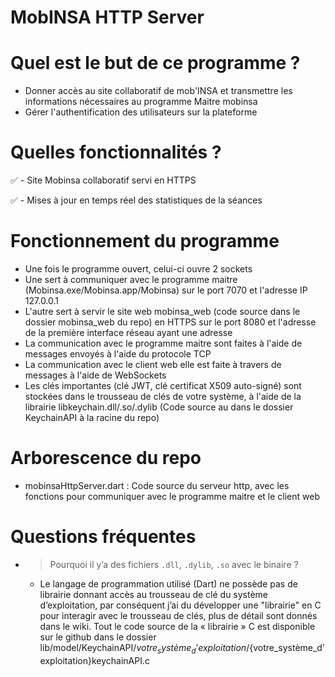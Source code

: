 # MobINSA HTTP Server

# Quel est le but de ce programme ?

- Donner accès au site collaboratif de mob'INSA et transmettre les informations nécessaires au programme Maitre mobinsa
- Gérer l'authentification des utilisateurs sur la plateforme

# Quelles fonctionnalités ?

✅ -  Site Mobinsa collaboratif servi en HTTPS

✅ -  Mises à jour en temps réel des statistiques de la séances



# Fonctionnement du programme

- Une fois le programme ouvert, celui-ci ouvre 2 sockets 
- Une sert à communiquer avec le programme maitre (Mobinsa.exe/Mobinsa.app/Mobinsa) sur le port 7070 et l'adresse IP 127.0.0.1 
- L'autre sert à servir le site web mobinsa_web (code source dans le dossier mobinsa_web du repo) en HTTPS sur le port 8080 et l'adresse de la première interface réseau ayant une adresse
- La communication avec le programme maitre sont faites à l'aide de messages envoyés à l'aide du protocole TCP
- La communication avec le client web elle est faite à travers de messages à l'aide de WebSockets
- Les clés importantes (clé JWT, clé certificat X509 auto-signé) sont stockées dans le trousseau de clés de votre système, à l'aide de la librairie libkeychain.dll/.so/.dylib (Code source au dans le dossier KeychainAPI à la racine du repo)

# Arborescence du repo
- mobinsaHttpServer.dart : Code source du serveur http, avec les fonctions pour communiquer avec le programme maitre et le client web

# Questions fréquentes

- > Pourquoi il y’a des fichiers `.dll`, `.dylib`, `.so` avec le binaire ?
    - Le langage de programmation utilisé (Dart) ne possède pas de librairie donnant accès au trousseau de clé du système d’exploitation, par conséquent j’ai du développer une "librairie" en C pour interagir avec le trousseau de clés, plus de détail sont donnés dans le wiki. Tout le code source de la « librairie » C est disponible sur le github dans le dossier lib/model/KeychainAPI/${votre_système_d’exploitation}/${votre_système_d’exploitation}keychainAPI.c




